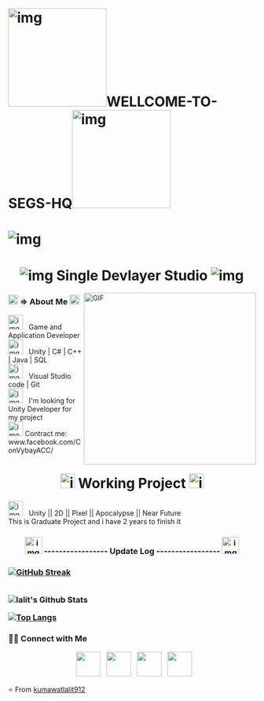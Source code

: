 
<h1 ><img src="https://gametora.com/images/umamusume/trainer_titles/honor_103304.png" alt="img" width="200" />WELLCOME-TO-SEGS-HQ<img src="https://gametora.com/images/umamusume/trainer_titles/honor_103305.png" alt="img"  width="200"  />
</h1>
<h1> <img src="https://im.ezgif.com/tmp/ezgif-1-1e4965e9ad.gif" alt="img" />
<h1 align="center">  <img src="https://media.discordapp.net/stickers/975666684134297620.webp?size=80"  alt="img" />
   Single Devlayer Studio 
<img src="https://media.discordapp.net/stickers/975669250175930392.webp?size=80" alt="img" />
</h1>
<img align="right" alt="GIF" src="https://media.discordapp.net/attachments/394381268965654530/1074179431167434822/ezgif-3-4b9d09d96a.gif?width=330&height=312" width="350"/>
<h3> <img src="https://media.discordapp.net/stickers/975669164884770836.webp?size=20" width="20" alt="img"/> => About Me  <img src="https://media.discordapp.net/stickers/975670239939428352.webp?size=20" width="20" alt="img"/> </h3>
<div><img src="https://media.discordapp.net/stickers/975669312658473010.webp?size=80" alt="img" width="30"/> &nbsp;  Game and Application Developer <div/>
<div> <img src="https://media.discordapp.net/stickers/975670452397682758.webp?size=80" alt="img" width="30"/> &nbsp;  Unity | C# | C++ | Java | SQL <div/>
<div>  <img src="https://media.discordapp.net/stickers/999491777511817278.webp?size=80" alt="img" width="30"/> &nbsp;  Visual Studio code | Git <div/>
<div>  <img src="https://media.discordapp.net/stickers/975670300203180102.webp?size=80" alt="img" width="30"/> &nbsp;  I'm looking for Unity Developer for my project <div/>
<div>  <img src="https://media.discordapp.net/stickers/975671048425054218.webp?size=80" alt="img" width="30"/> 
   Contract me: www.facebook.com/ConVybayACC/ 

   <div/>

<h1 align="center"><img src="https://static.wikia.nocookie.net/fategrandorder/images/b/b9/MasterMission_Button_1.png" alt="img"/ width="30"> Working Project <img src="https://static.wikia.nocookie.net/fategrandorder/images/8/8c/MasterMission_Button_2.png" alt="img"/ width="30"> </h1>

  <div>  <img src="https://media.discordapp.net/stickers/975670519644962838.webp?size=80" alt="img" width="30"/> &nbsp;  Unity || 2D || Pixel || Apocalypse || Near Future    
     <div/>
     <div> This is Graduate Project and i have 2 years to finish it <div/>
     
<h3 align="center">  <img src="https://media.discordapp.net/stickers/975670675912159263.webp?size=80" alt="img" width="35"/> ----------------- Update Log -----------------  <img src="https://media.discordapp.net/stickers/975670675912159263.webp?size=80" alt="img" width="35"/> <h3/>
   



[![GitHub Streak](https://github-readme-streak-stats.herokuapp.com?user=xkito24&theme=neon&border_radius=5&fire=DD701B)](https://git.io/streak-stats)

<br>

<img align="center" src="https://github-readme-stats.vercel.app/api?username=xkito24&include_all_commits=true&count_private=true&show_icons=true&line_height=20&title_color=7A7ADB&icon_color=2234AE&text_color=D3D3D3&bg_color=0,000000,130F40" alt="lalit's Github Stats">

</br>



[![Top Langs](https://github-readme-stats.vercel.app/api/top-langs/?username=xkito24&layout=compact&text_color=daf7dc&bg_color=151515)](https://github.com/xkito24/github-readme-stats)




<h3> 🤝🏻 Connect with Me </h3>

<p align="center">
&nbsp; <a href="https://twitter.com/mrlalitkumawat1" target="_blank" rel="noopener noreferrer"><img src="https://img.icons8.com/plasticine/100/000000/twitter.png" width="50" /></a>  
&nbsp; <a href="https://www.linkedin.com/in/kumawatlalit007/" target="_blank" rel="noopener noreferrer"><img src="https://img.icons8.com/plasticine/100/000000/instagram-new.png" width="50" /></a>  
&nbsp; <a href="https://www.linkedin.com/in/kumawatlalit007/" target="_blank" rel="noopener noreferrer"><img src="https://img.icons8.com/plasticine/100/000000/linkedin.png" width="50" /></a>
&nbsp; <a href="mailto:kumawatlalit912@gmail.com" target="_blank" rel="noopener noreferrer"><img src="https://img.icons8.com/plasticine/100/000000/gmail.png"  width="50" /></a>
</p>

⭐️ From [kumawatlalit912](https://github.com/kumawatlalit912)
